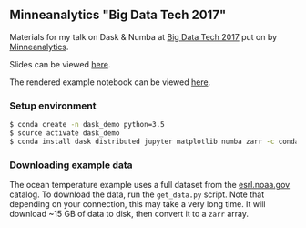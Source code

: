 ## Minneanalytics "Big Data Tech 2017"

Materials for my talk on Dask & Numba at [Big Data Tech
2017](http://minneanalytics.org/bigdatatech-2017/) put on by
[Minneanalytics](http://minneanalytics.org/).

Slides can be viewed [here](http://jcrist.github.io/talks/minneanlytics_2017/slides.html).

The rendered example notebook can be viewed
[here](http://nbviewer.jupyter.org/github/jcrist/talks/blob/master/minneanalytics_2017/Ocean%20Temperature%20Data.ipynb).

### Setup environment

```bash
$ conda create -n dask_demo python=3.5
$ source activate dask_demo
$ conda install dask distributed jupyter matplotlib numba zarr -c conda-forge
```

### Downloading example data

The ocean temperature example uses a full dataset from the
[esrl.noaa.gov](http://www.esrl.noaa.gov/psd/thredds/dodsC/Datasets/noaa.oisst.v2.highres/catalog.html)
catalog. To download the data, run the `get_data.py` script. Note that
depending on your connection, this may take a very long time. It will download
~15 GB of data to disk, then convert it to a `zarr` array.
